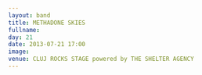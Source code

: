 ```yaml
---
layout: band
title: METHADONE SKIES
fullname: 
day: 21
date: 2013-07-21 17:00
image: 
venue: CLUJ ROCKS STAGE powered by THE SHELTER AGENCY
---
```



